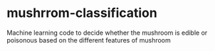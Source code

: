 # mushrrom-classification
Machine learning code to decide whether the mushroom is edible or poisonous based on the different features of mushroom
